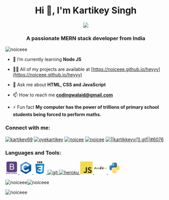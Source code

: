 <h1 align="center">Hi 👋, I'm Kartikey Singh</h1>
<p align="center"> <image src="https://media.giphy.com/media/MDJ9IbxxvDUQM/giphy.gif" align="center"/></p>
<h3 align="center">A passionate MERN stack developer from India</h3>

<p align="left"> <img src="https://komarev.com/ghpvc/?username=noiceee&label=Profile%20views&color=ac87b0&style=flat-square" alt="noiceee" /> </p>

- 🌱 I’m currently learning **Node JS**

- 👨‍💻 All of my projects are available at [https://noiceee.github.io/heyyy](https://noiceee.github.io/heyyy)

- 💬 Ask me about **HTML, CSS and JavaScript**

- 📫 How to reach me **codingwalaid@gmail.com**

- ⚡ Fun fact **My computer has the power of trillions of primary school students being forced to perform maths.**

<h3 align="left">Connect with me:</h3>
<p align="left">
<a href="https://linkedin.com/in/kartikey69" target="blank"><img align="center" src="https://raw.githubusercontent.com/rahuldkjain/github-profile-readme-generator/master/src/images/icons/Social/linked-in-alt.svg" alt="kartikey69" height="30" width="40" /></a>
<a href="https://instagram.com/oyekartikey" target="blank"><img align="center" src="https://raw.githubusercontent.com/rahuldkjain/github-profile-readme-generator/master/src/images/icons/Social/instagram.svg" alt="oyekartikey" height="30" width="40" /></a>
<a href="https://www.codechef.com/users/noicee" target="blank"><img align="center" src="https://cdn.jsdelivr.net/npm/simple-icons@3.1.0/icons/codechef.svg" alt="noicee" height="30" width="40" /></a>
<a href="https://www.hackerrank.com/noicee" target="blank"><img align="center" src="https://raw.githubusercontent.com/rahuldkjain/github-profile-readme-generator/master/src/images/icons/Social/hackerrank.svg" alt="noicee" height="30" width="40" /></a>
<a href="https://discord.gg/||kartikkeyy(1).gif||#6076" target="blank"><img align="center" src="https://raw.githubusercontent.com/rahuldkjain/github-profile-readme-generator/master/src/images/icons/Social/discord.svg" alt="||kartikkeyy(1).gif||#6076" height="30" width="40" /></a>
</p>

<h3 align="left">Languages and Tools:</h3>
<p align="left"> <a href="https://getbootstrap.com" target="_blank"> <img src="https://raw.githubusercontent.com/devicons/devicon/master/icons/bootstrap/bootstrap-plain-wordmark.svg" alt="bootstrap" width="40" height="40"/> </a> <a href="https://www.cprogramming.com/" target="_blank"> <img src="https://raw.githubusercontent.com/devicons/devicon/master/icons/c/c-original.svg" alt="c" width="40" height="40"/> </a> <a href="https://www.w3schools.com/css/" target="_blank"> <img src="https://raw.githubusercontent.com/devicons/devicon/master/icons/css3/css3-original-wordmark.svg" alt="css3" width="40" height="40"/> </a> <a href="https://git-scm.com/" target="_blank"> <img src="https://www.vectorlogo.zone/logos/git-scm/git-scm-icon.svg" alt="git" width="40" height="40"/> </a> <a href="https://heroku.com" target="_blank"> <img src="https://www.vectorlogo.zone/logos/heroku/heroku-icon.svg" alt="heroku" width="40" height="40"/> </a> <a href="https://developer.mozilla.org/en-US/docs/Web/JavaScript" target="_blank"> <img src="https://raw.githubusercontent.com/devicons/devicon/master/icons/javascript/javascript-original.svg" alt="javascript" width="40" height="40"/> </a> <a href="https://nodejs.org" target="_blank"> <img src="https://raw.githubusercontent.com/devicons/devicon/master/icons/nodejs/nodejs-original-wordmark.svg" alt="nodejs" width="40" height="40"/> </a> <a href="https://www.python.org" target="_blank"> <img src="https://raw.githubusercontent.com/devicons/devicon/master/icons/python/python-original.svg" alt="python" width="40" height="40"/> </a> </p>

<p><img align="left" src="https://github-readme-stats.vercel.app/api/top-langs?username=noiceee&show_icons=true&locale=en&layout=compact" alt="noiceee" /></p>
<p>&nbsp;<img align="left" src="https://github-readme-stats.vercel.app/api?username=noiceee&show_icons=true&locale=en" alt="noiceee" /></p>
<p><img align="left" src="https://github-readme-streak-stats.herokuapp.com/?user=noiceee&" alt="noiceee" /></p>
